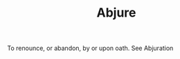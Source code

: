 ---
title: Abjure
permalink: "/definitions/abjure.html"
body: To renounce, or abandon, by or upon oath. See Abjuration
published_at: '2018-07-07'
layout: post
---